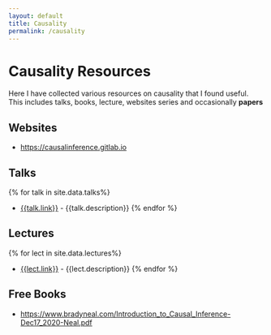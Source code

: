 ```yaml
---
layout: default
title: Causality
permalink: /causality
---
```


# Causality Resources

Here I have collected various resources on causality that I found useful. This includes talks, books, lecture, websites series and occasionally **papers**

## Websites

* https://causalinference.gitlab.io 


## Talks

{% for talk in site.data.talks%}
* [{{talk.link}}]({{talk.link}}) - {{talk.description}}
{% endfor %}



## Lectures

{% for lect in site.data.lectures%}
* [{{lect.link}}]({{lect.link}}) - {{lect.description}}
{% endfor %}


## Free Books

* https://www.bradyneal.com/Introduction_to_Causal_Inference-Dec17_2020-Neal.pdf
